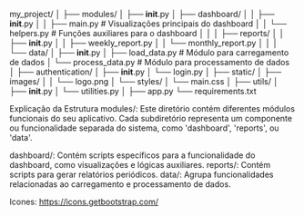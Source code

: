 my_project/
│
├── modules/
│   ├── __init__.py
│   ├── dashboard/
│   │   ├── __init__.py
│   │   ├── main.py  # Visualizações principais do dashboard
│   │   └── helpers.py  # Funções auxiliares para o dashboard
│   │
│   ├── reports/
│   │   ├── __init__.py
│   │   ├── weekly_report.py
│   │   └── monthly_report.py
│   │
│   └── data/
│       ├── __init__.py
│       ├── load_data.py  # Módulo para carregamento de dados
│       └── process_data.py  # Módulo para processamento de dados
│
├── authentication/
│   ├── __init__.py
│   └── login.py
│
├── static/
│   ├── images/
│   │   └── logo.png
│   └── styles/
│       └── main.css
│
├── utils/
│   ├── __init__.py
│   └── utilities.py
│
├── app.py
└── requirements.txt

Explicação da Estrutura
modules/: Este diretório contém diferentes módulos funcionais do seu aplicativo. Cada subdiretório representa um componente ou funcionalidade separada do sistema, como 'dashboard', 'reports', ou 'data'.

dashboard/: Contém scripts específicos para a funcionalidade do dashboard, como visualizações e lógicas auxiliares.
reports/: Contém scripts para gerar relatórios periódicos.
data/: Agrupa funcionalidades relacionadas ao carregamento e processamento de dados.

Icones: https://icons.getbootstrap.com/
